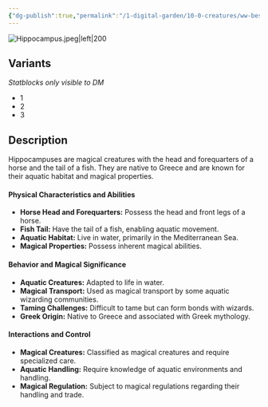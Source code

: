 ```yaml
---
{"dg-publish":true,"permalink":"/1-digital-garden/10-0-creatures/ww-bestiary/hippocampus/","tags":["#creature","beast"]}
---
```


![Hippocampus.jpeg|left|200](/img/user/1%20DIGITAL%20GARDEN/10.0%20CREATURES/(Attachments)/WW%20Bestiary/Hippocampus.jpeg)

## Variants
*Statblocks only visible to DM*
- 1
- 2
- 3

## Description

Hippocampuses are magical creatures with the head and forequarters of a horse and the tail of a fish. They are native to Greece and are known for their aquatic habitat and magical properties.

#### Physical Characteristics and Abilities

* **Horse Head and Forequarters:** Possess the head and front legs of a horse.
* **Fish Tail:** Have the tail of a fish, enabling aquatic movement.
* **Aquatic Habitat:** Live in water, primarily in the Mediterranean Sea.
* **Magical Properties:** Possess inherent magical abilities.

#### Behavior and Magical Significance

* **Aquatic Creatures:** Adapted to life in water.
* **Magical Transport:** Used as magical transport by some aquatic wizarding communities.
* **Taming Challenges:** Difficult to tame but can form bonds with wizards.
* **Greek Origin:** Native to Greece and associated with Greek mythology.

#### Interactions and Control

* **Magical Creatures:** Classified as magical creatures and require specialized care.
* **Aquatic Handling:** Require knowledge of aquatic environments and handling.
* **Magical Regulation:** Subject to magical regulations regarding their handling and trade.